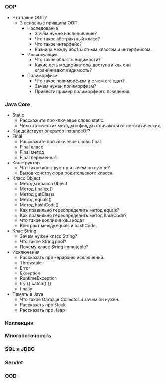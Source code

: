 ### OOP
 * Что такое ООП?
   * 3 основные принципа ООП.
     * Наследование
       * Зачем нужно наследование?
       * Что такое абстрактный класс?
       * Что такое интерфейс?
       * Разница между абстрактным классом и интерфейсом.
     * Инкапсуляция
       * Что такое область видимости?
       * Какие есть модификаторы доступа и как они ограничивают видимость?
     * Полиморфизм
       * Что такое полиморфизм и с чем его едят?
       * Зачем нужен полиморфизм?
       * Привести пример полиморфного поведения.

### Java Core
 * Static
   * Расскажите про ключевое слово static.
   * Чем статические методы и филды отличаются от не-статических.
 * Как действует оператор instanceOf?
 * Final
   * Расскажите про ключевое слово final.
   * Final класс
   * Final метод
   * Final переменная
 * Конструктор
   * Что такое конструктор и зачем он нужен?
   * Вызов конструктора родительского класса.
 * Класс Object
   * Методы класса Object
   * Метод finalize()
   * Метод getClass()
   * Метод equals()
   * Метод hashCode()
   * Как правильно переопределить метод equals?
   * Как правильно переопределить метод hashCode?
   * Что такое коллизия хеш кода?
   * Контракт между equals и hashCode.
 * Клас String
   * Зачем нужен класс String?
   * Что такое String pool?
   * Почему класс String immutable?
 * Исключения
   * Рассказать про иерархию исключений.
   * Throwable
   * Error
   * Exception
   * RuntimeException
   * try {} catch() {}
   * finally
 * Память в Java
   * Что такое Garbage Collector и зачем он нужен.
   * Рассказать про Stack
   * Рассказать про Heap

### Коллекции

### Многопоточность

### SQL и JDBC

### Servlet

### OOD
